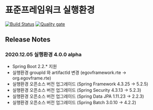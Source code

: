 # 표준프레임워크 실행환경 
[![Build Status](https://travis-ci.com/openlenalab/egovframe-runtime.svg?branch=ci-setting)](https://travis-ci.com/openlenalab/egovframe-runtime) [![Quality gate](https://sonarcloud.io/api/project_badges/quality_gate?project=openlenalab_egovframe-runtime)](https://sonarcloud.io/dashboard?id=openlenalab_egovframe-runtime)


## Release Notes

### 2020.12.05 실행환경 4.0.0 alpha
* Spring Boot 2.2.* 지원
* 실행환경 groupId 와 artifactId 변경 (egovframework.rte -> org.egovframe.rte)
* 실행환경 오픈소스 버전 업그레이드 (Spring Framework 4.3.25 -> 5.2.5)
* 실행환경 오픈소스 버전 업그레이드 (Spring Security 4.3.13 -> 5.2.3)
* 실행환경 오픈소스 버전 업그레이드 (Spring Data JPA 1.11.23 -> 2.2.3)
* 실행환경 오픈소스 버전 업그레이드 (Spring Batch 3.0.10 -> 4.2.2)

